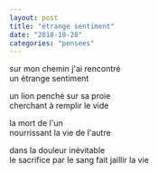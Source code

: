 ```yaml
---
layout: post
title: "étrange sentiment"
date: "2018-10-28"
categories: "pensees"
---
```


sur mon chemin j'ai rencontré  
un étrange sentiment

un lion penché sur sa proie  
cherchant à remplir le vide  

la mort de l'un  
nourrissant la vie de l'autre

dans la douleur inévitable  
le sacrifice par le sang fait jaillir la vie
